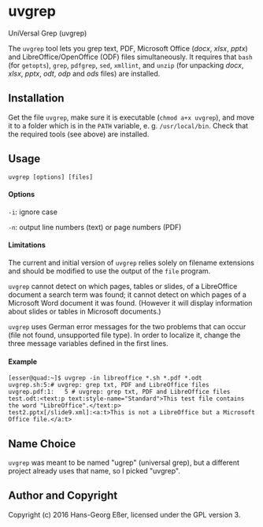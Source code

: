 # uvgrep
UniVersal Grep (uvgrep)

The `uvgrep` tool lets you grep text, PDF, Microsoft Office (*docx*, *xlsx*, *pptx*) and LibreOffice/OpenOffice (ODF) files simultaneously. It requires that `bash` (for `getopts`), `grep`, `pdfgrep`, `sed`, `xmllint`, and `unzip` (for unpacking *docx*, *xlsx*, *pptx*, *odt*, *odp* and *ods* files) are installed.

## Installation
Get the file `uvgrep`, make sure it is executable (`chmod a+x uvgrep`), and move it to a folder which is in the `PATH` variable, e. g. `/usr/local/bin`. Check that the required tools (see above) are installed.

## Usage
`uvgrep [options] [files]`

#### Options
`-i`: ignore case

`-n`: output line numbers (text) or page numbers (PDF)

#### Limitations
The current and initial version of `uvgrep` relies solely on filename extensions and should be modified to use the output of the `file` program. 

`uvgrep` cannot detect on which pages, tables or slides, of a LibreOffice document a search term was found; it cannot detect on which pages of a Microsoft Word document it was found. (However it will display information about slides or tables in Microsoft documents.)

`uvgrep` uses German error messages for the two problems that can occur (file not found, unsupported file type). In order to localize it, change the three message variables defined in the first lines.

#### Example

```
[esser@quad:~]$ uvgrep -in libreoffice *.sh *.pdf *.odt
uvgrep.sh:5:# uvgrep: grep txt, PDF and LibreOffice files
uvgrep.pdf:1:   5 # uvgrep: grep txt, PDF and LibreOffice files
test.odt:<text:p text:style-name="Standard">This test file contains the word "LibreOffice".</text:p>
test2.pptx[/slide9.xml]:<a:t>This is not a LibreOffice but a Microsoft Office file.</a:t>
```

## Name Choice
`uvgrep` was meant to be named "ugrep" (universal grep), but a different project already uses that name, so I picked "uvgrep".

## Author and Copyright
Copyright (c) 2016 Hans-Georg Eßer, licensed under the GPL version 3.
